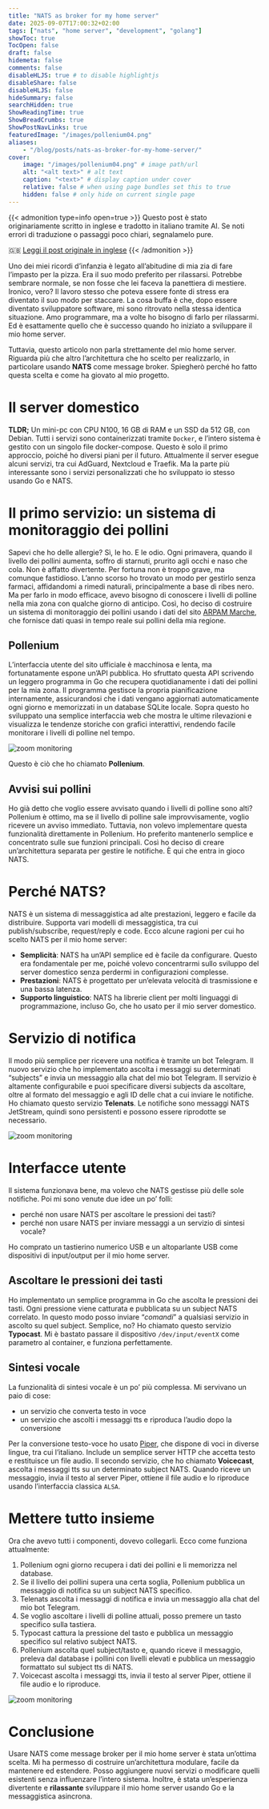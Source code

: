 ```yaml
---
title: "NATS as broker for my home server"
date: 2025-09-07T17:00:32+02:00
tags: ["nats", "home server", "development", "golang"]
showToc: true
TocOpen: false
draft: false
hidemeta: false
comments: false
disableHLJS: true # to disable highlightjs
disableShare: false
disableHLJS: false
hideSummary: false
searchHidden: true
ShowReadingTime: true
ShowBreadCrumbs: true
ShowPostNavLinks: true
featuredImage: "/images/pollenium04.png"
aliases: 
    - "/blog/posts/nats-as-broker-for-my-home-server/"
cover:
    image: "/images/pollenium04.png" # image path/url
    alt: "<alt text>" # alt text
    caption: "<text>" # display caption under cover
    relative: false # when using page bundles set this to true
    hidden: false # only hide on current single page
---
```

{{< admonition type=info open=true >}}
Questo post è stato originariamente scritto in inglese e tradotto in italiano tramite AI. Se noti errori di traduzione o passaggi poco chiari, segnalamelo pure.

🇬🇧 [Leggi il post originale in inglese](/en/nats-as-broker-for-my-home-server/)
{{< /admonition >}}

Uno dei miei ricordi d’infanzia è legato all’abitudine di mia zia di fare l’impasto per la pizza. Era il suo modo preferito per rilassarsi. Potrebbe sembrare normale, se non fosse che lei faceva la panettiera di mestiere. Ironico, vero? Il lavoro stesso che poteva essere fonte di stress era diventato il suo modo per staccare. La cosa buffa è che, dopo essere diventato sviluppatore software, mi sono ritrovato nella stessa identica situazione. Amo programmare, ma a volte ho bisogno di farlo per rilassarmi. Ed è esattamente quello che è successo quando ho iniziato a sviluppare il mio home server.

Tuttavia, questo articolo non parla strettamente del mio home server. Riguarda più che altro l’architettura che ho scelto per realizzarlo, in particolare usando **NATS** come message broker. Spiegherò perché ho fatto questa scelta e come ha giovato al mio progetto.

# Il server domestico

**TLDR;** Un mini-pc con CPU N100, 16 GB di RAM e un SSD da 512 GB, con Debian. Tutti i servizi sono containerizzati tramite `Docker`, e l’intero sistema è gestito con un singolo file docker-compose. Questo è solo il primo approccio, poiché ho diversi piani per il futuro. Attualmente il server esegue alcuni servizi, tra cui AdGuard, Nextcloud e Traefik. Ma la parte più interessante sono i servizi personalizzati che ho sviluppato io stesso usando Go e NATS.

# Il primo servizio: un sistema di monitoraggio dei pollini

Sapevi che ho delle allergie? Sì, le ho. E le odio. Ogni primavera, quando il livello dei pollini aumenta, soffro di starnuti, prurito agli occhi e naso che cola. Non è affatto divertente. Per fortuna non è troppo grave, ma comunque fastidioso. L’anno scorso ho trovato un modo per gestirlo senza farmaci, affidandomi a rimedi naturali, principalmente a base di ribes nero. Ma per farlo in modo efficace, avevo bisogno di conoscere i livelli di polline nella mia zona con qualche giorno di anticipo. Così, ho deciso di costruire un sistema di monitoraggio dei pollini usando i dati del sito [ARPAM Marche](https://pollini.arpa.marche.it/), che fornisce dati quasi in tempo reale sui pollini della mia regione.

## Pollenium

L’interfaccia utente del sito ufficiale è macchinosa e lenta, ma fortunatamente espone un’API pubblica. Ho sfruttato questa API scrivendo un leggero programma in Go che recupera quotidianamente i dati dei pollini per la mia zona. Il programma gestisce la propria pianificazione internamente, assicurandosi che i dati vengano aggiornati automaticamente ogni giorno e memorizzati in un database SQLite locale. Sopra questo ho sviluppato una semplice interfaccia web che mostra le ultime rilevazioni e visualizza le tendenze storiche con grafici interattivi, rendendo facile monitorare i livelli di polline nel tempo.

![zoom monitoring](/images/pollenium01.png)

Questo è ciò che ho chiamato **Pollenium**.

## Avvisi sui pollini

Ho già detto che voglio essere avvisato quando i livelli di polline sono alti? Pollenium è ottimo, ma se il livello di polline sale improvvisamente, voglio ricevere un avviso immediato. Tuttavia, non volevo implementare questa funzionalità direttamente in Pollenium. Ho preferito mantenerlo semplice e concentrato sulle sue funzioni principali. Così ho deciso di creare un’architettura separata per gestire le notifiche. È qui che entra in gioco NATS.

# Perché NATS?

NATS è un sistema di messaggistica ad alte prestazioni, leggero e facile da distribuire. Supporta vari modelli di messaggistica, tra cui publish/subscribe, request/reply e code. Ecco alcune ragioni per cui ho scelto NATS per il mio home server:

* **Semplicità**: NATS ha un’API semplice ed è facile da configurare. Questo era fondamentale per me, poiché volevo concentrarmi sullo sviluppo del server domestico senza perdermi in configurazioni complesse.
* **Prestazioni**: NATS è progettato per un’elevata velocità di trasmissione e una bassa latenza.
* **Supporto linguistico**: NATS ha librerie client per molti linguaggi di programmazione, incluso Go, che ho usato per il mio server domestico.

# Servizio di notifica

Il modo più semplice per ricevere una notifica è tramite un bot Telegram. Il nuovo servizio che ho implementato ascolta i messaggi su determinati “subjects” e invia un messaggio alla chat del mio bot Telegram. Il servizio è altamente configurabile e puoi specificare diversi subjects da ascoltare, oltre al formato del messaggio e agli ID delle chat a cui inviare le notifiche. Ho chiamato questo servizio **Telenats**. Le notifiche sono messaggi NATS JetStream, quindi sono persistenti e possono essere riprodotte se necessario.

![zoom monitoring](/images/pollenium02.png)

# Interfacce utente

Il sistema funzionava bene, ma volevo che NATS gestisse più delle sole notifiche. Poi mi sono venute due idee un po’ folli:

* perché non usare NATS per ascoltare le pressioni dei tasti?
* perché non usare NATS per inviare messaggi a un servizio di sintesi vocale?

Ho comprato un tastierino numerico USB e un altoparlante USB come dispositivi di input/output per il mio home server.

## Ascoltare le pressioni dei tasti

Ho implementato un semplice programma in Go che ascolta le pressioni dei tasti. Ogni pressione viene catturata e pubblicata su un subject NATS correlato. In questo modo posso inviare “*comandi*” a qualsiasi servizio in ascolto su quel subject. Semplice, no? Ho chiamato questo servizio **Typocast**. Mi è bastato passare il dispositivo `/dev/input/eventX` come parametro al container, e funziona perfettamente.

## Sintesi vocale

La funzionalità di sintesi vocale è un po’ più complessa. Mi servivano un paio di cose:

* un servizio che converta testo in voce
* un servizio che ascolti i messaggi tts e riproduca l’audio dopo la conversione

Per la conversione testo-voce ho usato [Piper](https://github.com/OHF-Voice/piper1-gpl), che dispone di voci in diverse lingue, tra cui l’italiano. Include un semplice server HTTP che accetta testo e restituisce un file audio. Il secondo servizio, che ho chiamato **Voicecast**, ascolta i messaggi tts su un determinato subject NATS. Quando riceve un messaggio, invia il testo al server Piper, ottiene il file audio e lo riproduce usando l’interfaccia classica `ALSA`.

# Mettere tutto insieme

Ora che avevo tutti i componenti, dovevo collegarli. Ecco come funziona attualmente:

1. Pollenium ogni giorno recupera i dati dei pollini e li memorizza nel database.
2. Se il livello dei pollini supera una certa soglia, Pollenium pubblica un messaggio di notifica su un subject NATS specifico.
3. Telenats ascolta i messaggi di notifica e invia un messaggio alla chat del mio bot Telegram.
4. Se voglio ascoltare i livelli di polline attuali, posso premere un tasto specifico sulla tastiera.
5. Typocast cattura la pressione del tasto e pubblica un messaggio specifico sul relativo subject NATS.
6. Pollenium ascolta quel subject/tasto e, quando riceve il messaggio, preleva dal database i pollini con livelli elevati e pubblica un messaggio formattato sul subject tts di NATS.
7. Voicecast ascolta i messaggi tts, invia il testo al server Piper, ottiene il file audio e lo riproduce.

![zoom monitoring](/images/pollenium03.png)

# Conclusione

Usare NATS come message broker per il mio home server è stata un’ottima scelta. Mi ha permesso di costruire un’architettura modulare, facile da mantenere ed estendere. Posso aggiungere nuovi servizi o modificare quelli esistenti senza influenzare l’intero sistema. Inoltre, è stata un’esperienza divertente e **rilassante** sviluppare il mio home server usando Go e la messaggistica asincrona.

